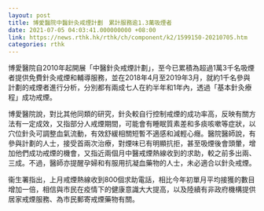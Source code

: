 ```yaml
---
layout: post
title: 博愛醫院中醫針灸戒煙計劃　累計服務逾1.3萬吸煙者
date: 2021-07-05 04:03:41.000000000 +08:00
link: https://news.rthk.hk/rthk/ch/component/k2/1599150-20210705.htm
categories: rthk
---
```


博愛醫院自2010年起開展「中醫針灸戒煙計劃」，至今已累積為超過1萬3千名吸煙者提供免費針灸戒煙和輔導服務，並在2018年4月至2019年3月，就約1千名參與計劃的戒煙者進行分析，分別都有兩成七人在約半年和1年內，透過「基本針灸療程」成功戒煙。

博愛醫院說，對比其他同類的研究，針灸較自行控制戒煙的成功率高，反映有關方法有一定成效，又指部分人戒煙期間，可能會有睡眠質素差和多痰咳嗽等症狀，以穴位針灸可調整血氣流動，有效舒緩相關短暫不適感和減輕心癮。醫院醫師說，有參與計劃的人士，接受首兩次治療，對煙味已有明顯抗拒，甚至吸煙後會頭暈，增加他們成功戒煙的機會，又指近兩個月中醫戒煙熱線收到的求助，較之前多出兩、三成。不過，醫師亦提醒孕婦和有服用抗凝血藥物的人士，未必適合以針灸戒煙。

衞生署指出，上月戒煙熱線收到800個求助電話，相比今年初單月平均接獲的數目增加一倍，相信與市民在疫情下的健康意識大大提高，以及陸續有非政府機構提供居家戒煙服務、為市民郵寄戒煙藥物有關。

